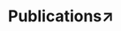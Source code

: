 ---
title: Publications↗
permalink: /publications/
nav: true
redirect_to: https://cv.archives-ouvertes.fr/loic-grobol
---